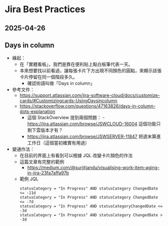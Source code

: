 # Jira Best Practices

## 2025-04-26
## Days in column

- 緣起：
  - 在「實體看板」，我們是靠在便利貼上點白板筆代表一天。
  - 本來想要找以前看過，讓每張卡片下方出現不同顏色的圓點，來顯示該張卡片停留在同一個階段多久。
    - 確認術語叫做「Days in column」
- 參考文件：
  - https://support.atlassian.com/jira-software-cloud/docs/customize-cards/#Customizingcards-UsingDaysincolumn
  - https://stackoverflow.com/questions/47163826/days-in-column-dots-explanation
    - 這個 StackOverview 提到兩個問題：
    -https://jira.atlassian.com/browse/JSWCLOUD-16004 這個功能只剩下雲版本才有？
    - https://jira.atlassian.com/browse/JSWSERVER-11847 把週末算進工作日（這個當初確實有用過）
- 變通作法：
  - 在目前的界面上有看到可以根據 JQL 改變卡片顏色的作法
  - 這篇文章有完整的範例
    - https://medium.com/@surjitjandu/visualising-work-item-aging-in-jira-23fa7affa97b
  - 範例 JQL
    ```jql
    statusCategory = "In Progress" AND statusCategory ChangedDate <= -11d
    statusCategory = "In Progress" AND statusCategory ChangedDate <= -7d
    statusCategory = "In Progress" AND statusCategoryChangedDate <= -3d
    statusCategory = "In Progress" AND statusCategory ChangedDate > -3d
    ```